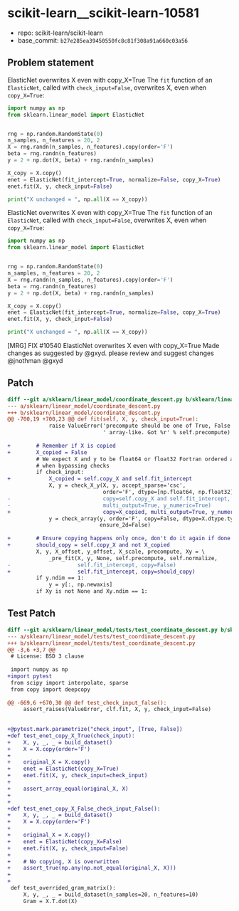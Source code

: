 # scikit-learn__scikit-learn-10581

* repo: scikit-learn/scikit-learn
* base_commit: `b27e285ea39450550fc8c81f308a91a660c03a56`

## Problem statement

ElasticNet overwrites X even with copy_X=True
The `fit` function of an `ElasticNet`, called with `check_input=False`, overwrites X, even when `copy_X=True`:
```python
import numpy as np
from sklearn.linear_model import ElasticNet


rng = np.random.RandomState(0)
n_samples, n_features = 20, 2
X = rng.randn(n_samples, n_features).copy(order='F')
beta = rng.randn(n_features)
y = 2 + np.dot(X, beta) + rng.randn(n_samples)

X_copy = X.copy()
enet = ElasticNet(fit_intercept=True, normalize=False, copy_X=True)
enet.fit(X, y, check_input=False)

print("X unchanged = ", np.all(X == X_copy))
```
ElasticNet overwrites X even with copy_X=True
The `fit` function of an `ElasticNet`, called with `check_input=False`, overwrites X, even when `copy_X=True`:
```python
import numpy as np
from sklearn.linear_model import ElasticNet


rng = np.random.RandomState(0)
n_samples, n_features = 20, 2
X = rng.randn(n_samples, n_features).copy(order='F')
beta = rng.randn(n_features)
y = 2 + np.dot(X, beta) + rng.randn(n_samples)

X_copy = X.copy()
enet = ElasticNet(fit_intercept=True, normalize=False, copy_X=True)
enet.fit(X, y, check_input=False)

print("X unchanged = ", np.all(X == X_copy))
```
[MRG] FIX #10540 ElasticNet overwrites X even with copy_X=True
Made changes as suggested by @gxyd.
please review and suggest changes @jnothman @gxyd 


## Patch

```diff
diff --git a/sklearn/linear_model/coordinate_descent.py b/sklearn/linear_model/coordinate_descent.py
--- a/sklearn/linear_model/coordinate_descent.py
+++ b/sklearn/linear_model/coordinate_descent.py
@@ -700,19 +700,23 @@ def fit(self, X, y, check_input=True):
             raise ValueError('precompute should be one of True, False or'
                              ' array-like. Got %r' % self.precompute)
 
+        # Remember if X is copied
+        X_copied = False
         # We expect X and y to be float64 or float32 Fortran ordered arrays
         # when bypassing checks
         if check_input:
+            X_copied = self.copy_X and self.fit_intercept
             X, y = check_X_y(X, y, accept_sparse='csc',
                              order='F', dtype=[np.float64, np.float32],
-                             copy=self.copy_X and self.fit_intercept,
-                             multi_output=True, y_numeric=True)
+                             copy=X_copied, multi_output=True, y_numeric=True)
             y = check_array(y, order='F', copy=False, dtype=X.dtype.type,
                             ensure_2d=False)
 
+        # Ensure copying happens only once, don't do it again if done above
+        should_copy = self.copy_X and not X_copied
         X, y, X_offset, y_offset, X_scale, precompute, Xy = \
             _pre_fit(X, y, None, self.precompute, self.normalize,
-                     self.fit_intercept, copy=False)
+                     self.fit_intercept, copy=should_copy)
         if y.ndim == 1:
             y = y[:, np.newaxis]
         if Xy is not None and Xy.ndim == 1:

```

## Test Patch

```diff
diff --git a/sklearn/linear_model/tests/test_coordinate_descent.py b/sklearn/linear_model/tests/test_coordinate_descent.py
--- a/sklearn/linear_model/tests/test_coordinate_descent.py
+++ b/sklearn/linear_model/tests/test_coordinate_descent.py
@@ -3,6 +3,7 @@
 # License: BSD 3 clause
 
 import numpy as np
+import pytest
 from scipy import interpolate, sparse
 from copy import deepcopy
 
@@ -669,6 +670,30 @@ def test_check_input_false():
     assert_raises(ValueError, clf.fit, X, y, check_input=False)
 
 
+@pytest.mark.parametrize("check_input", [True, False])
+def test_enet_copy_X_True(check_input):
+    X, y, _, _ = build_dataset()
+    X = X.copy(order='F')
+
+    original_X = X.copy()
+    enet = ElasticNet(copy_X=True)
+    enet.fit(X, y, check_input=check_input)
+
+    assert_array_equal(original_X, X)
+
+
+def test_enet_copy_X_False_check_input_False():
+    X, y, _, _ = build_dataset()
+    X = X.copy(order='F')
+
+    original_X = X.copy()
+    enet = ElasticNet(copy_X=False)
+    enet.fit(X, y, check_input=False)
+
+    # No copying, X is overwritten
+    assert_true(np.any(np.not_equal(original_X, X)))
+
+
 def test_overrided_gram_matrix():
     X, y, _, _ = build_dataset(n_samples=20, n_features=10)
     Gram = X.T.dot(X)

```
